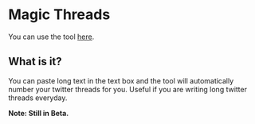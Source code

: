 # Magic Threads

You can use the tool [here](https://magic-threads.netlify.app).

## What is it?

You can paste long text in the text box and the tool will automatically number your twitter threads for you. Useful if you are writing long twitter threads everyday.

**Note: Still in Beta.**
